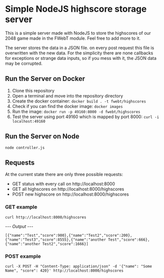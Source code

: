 # Simple NodeJS highscore storage server
This is a simple server made with NodeJS to store the highscores of our 2048 game made in the FWebT module.
Feel free to add more to it.

The server stores the data in a JSON file. on every post request this file is overwritten with the new data.
For the simplicity there are none callbacks for exceptions or strange data inputs, so if you mess with it, the JSON data may be corrupted.

## Run the Server on Docker
1. Clone this repository
2. Open a terminal and move into the repository directory
3. Create the docker container: `docker build . -t fwebt/highscores`
4. Check if you can find the docker image: `docker images`
5. Run the image: `docker run -p 49160:8000 -d fwebt/highscores`
6. Test the server using port 49160 which is mapped by port 8000: `curl -i localhost:49160`

## Run the Server on Node
`node controller.js`

## Requests
At the current state there are only three possible requests:
- GET status with every call on http://localhost:8000
- GET all highscores on http://localhost:8000/highscores
- POST new highscore on http://localhost:8000/highscores

### GET example
`curl http://localhost:8000/highscores`

*--- Output ---*

`[{"name":"Test","score":900},{"name":"Test2","score":200},{"name":"Test3","score":8555},{"name":"another Test","score":666},{"name":"another Test2","score":1666}]`

### POST example
`curl -X POST -H "Content-Type: application/json" -d '{"name": "Some Name", "score": 420}' http://localhost:8000/highscores`
